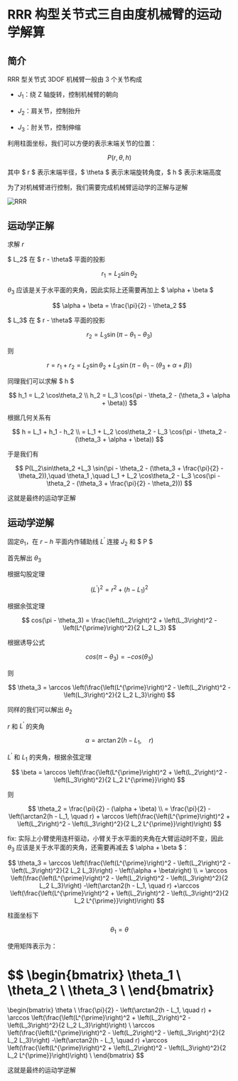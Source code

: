# RRR 构型关节式三自由度机械臂的运动学解算

## 简介

RRR 型关节式 3DOF 机械臂一般由 3 个关节构成

- $J_1$：绕 Z 轴旋转，控制机械臂的朝向

- $J_2$：肩关节，控制抬升

- $J_3$：肘关节，控制伸缩

利用柱面坐标，我们可以方便的表示末端关节的位置：

$$
P(r, \theta, h)
$$

其中 $ r $ 表示末端半径，$ \theta $ 表示末端旋转角度，$ h $ 表示末端高度

为了对机械臂进行控制，我们需要完成机械臂运动学的正解与逆解

![RRR](https://gitee.com/LanternCX/picx-images-hosting/raw/master/2025-08-09/RRR.9rjpub4btx.webp)

## 运动学正解

求解 $r$

$ L_2$ 在 $ r - \theta$ 平面的投影

$$
r_1 = L_2 \sin\theta_2
$$

$\theta_3$ 应该是关于水平面的夹角，因此实际上还需要再加上 $ \alpha + \beta $

$$
\alpha + \beta = \frac{\pi}{2} - \theta_2
$$

$ L_3$ 在 $ r - \theta$ 平面的投影

$$
r_2 = L_3 \sin(\pi - \theta_1 - \theta_3)
$$

则

$$
r = r_1 + r_2 = L_2\sin\theta_2 +L_3 \sin(\pi - \theta_1 - (\theta_3 + \alpha + \beta))
$$

同理我们可以求解 $ h $

$$
h_1 = L_2 \cos\theta_2 \\
h_2 = L_3 \cos(\pi - \theta_2 - (\theta_3 + \alpha + \beta))
$$

根据几何关系有

$$
h = L_1 + h_1 - h_2 \\
= L_1 + L_2 \cos\theta_2 - L_3 \cos(\pi - \theta_2 - (\theta_3 + \alpha + \beta))
$$

于是我们有

$$
P(L_2\sin\theta_2 +L_3 \sin(\pi - \theta_2 - (\theta_3 + \frac{\pi}{2} - \theta_2)),\quad \theta_1 ,\quad L_1 + L_2 \cos\theta_2 - L_3 \cos(\pi - \theta_2 - (\theta_3 + \frac{\pi}{2} - \theta_2)))
$$

这就是最终的运动学正解

## 运动学逆解

固定$\theta_1$，在 $r-h$ 平面内作辅助线 $L^{\prime}$ 连接 $J_2$ 和 $ P $

首先解出 $\theta_3$

根据勾股定理

$$
\left(L^{\prime}\right)^2 = r^2 + (h - L_1)^2
$$

根据余弦定理

$$
cos(\pi - \theta_3) = \frac{\left(L_2\right)^2 + \left(L_3\right)^2 - \left(L^{\prime}\right)^2}{2 L_2 L_3}
$$

根据诱导公式

$$
cos(\pi - \theta_3) = -cos(\theta_3)
$$

则

$$
\theta_3 = \arccos \left(\frac{\left(L^{\prime}\right)^2 - \left(L_2\right)^2 - \left(L_3\right)^2}{2 L_2 L_3}\right)
$$

同样的我们可以解出 $\theta_2$

$r$ 和 $L^{\prime}$ 的夹角

$$
\alpha = \arctan2(h - L_1, \quad r)
$$

$L^{\prime}$ 和 $L_1$ 的夹角，根据余弦定理

$$
\beta = \arccos \left(\frac{\left(L^{\prime}\right)^2 + \left(L_2\right)^2 - \left(L_3\right)^2}{2 L_2 L^{\prime}}\right)
$$

则

$$
\theta_2 = \frac{\pi}{2} - (\alpha + \beta) \\
 = \frac{\pi}{2} - \left(\arctan2(h - L_1, \quad r) + \arccos \left(\frac{\left(L^{\prime}\right)^2 + \left(L_2\right)^2 - \left(L_3\right)^2}{2 L_2 L^{\prime}}\right)\right)
$$

fix: 实际上小臂使用连杆驱动，小臂关于水平面的夹角在大臂运动时不变，因此 $\theta_3$ 应该是关于水平面的夹角，还需要再减去 $ \alpha + \beta $：

$$
\theta_3 = \arccos \left(\frac{\left(L^{\prime}\right)^2 - \left(L_2\right)^2 - \left(L_3\right)^2}{2 L_2 L_3}\right) - \left(\alpha + \beta\right) \\
= \arccos \left(\frac{\left(L^{\prime}\right)^2 - \left(L_2\right)^2 - \left(L_3\right)^2}{2 L_2 L_3}\right) -\left(\arctan2(h - L_1, \quad r) +\arccos \left(\frac{\left(L^{\prime}\right)^2 + \left(L_2\right)^2 - \left(L_3\right)^2}{2 L_2 L^{\prime}}\right)\right)
$$

柱面坐标下

$$
\theta_1 = \theta
$$

使用矩阵表示为：

$$
\begin{bmatrix}
\theta_1 \\
\theta_2 \\
\theta_3 \\
\end{bmatrix}
= 
\begin{bmatrix}
\theta \\
\frac{\pi}{2} - \left(\arctan2(h - L_1, \quad r) + \arccos \left(\frac{\left(L^{\prime}\right)^2 + \left(L_2\right)^2 - \left(L_3\right)^2}{2 L_2 L_3}\right)\right) \\
\arccos \left(\frac{\left(L^{\prime}\right)^2 - \left(L_2\right)^2 - \left(L_3\right)^2}{2 L_2 L_3}\right) -\left(\arctan2(h - L_1, \quad r) +\arccos \left(\frac{\left(L^{\prime}\right)^2 + \left(L_2\right)^2 - \left(L_3\right)^2}{2 L_2 L^{\prime}}\right)\right) \\
\end{bmatrix}
$$

这就是最终的运动学逆解
